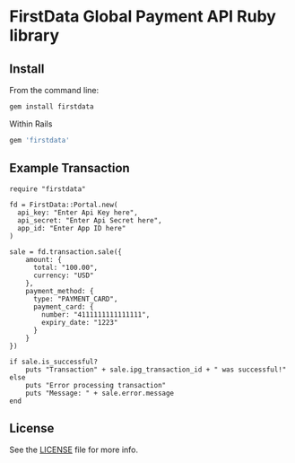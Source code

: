 # FirstData Global Payment API Ruby library

## Install

From the command line:
```ruby
gem install firstdata
```

Within Rails
```ruby
gem 'firstdata'
```

## Example Transaction       

    require "firstdata"

    fd = FirstData::Portal.new(
      api_key: "Enter Api Key here",
      api_secret: "Enter Api Secret here",
      app_id: "Enter App ID here"
    )

    sale = fd.transaction.sale({
        amount: {
          total: "100.00",
          currency: "USD"
        },
        payment_method: {
          type: "PAYMENT_CARD",
          payment_card: {
            number: "4111111111111111",
            expiry_date: "1223"
          }
        }
    })

    if sale.is_successful?
        puts "Transaction" + sale.ipg_transaction_id + " was successful!"
    else
        puts "Error processing transaction"
        puts "Message: " + sale.error.message
    end

## License

See the [LICENSE](LICENSE) file for more info.
